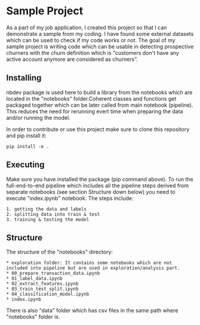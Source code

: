 # Sample Project

As a part of my job application, I created this project so that I can demonstrate a sample from my coding. I have found some external datasets which can be used to check if my code works or not. The goal of my sample project is writing code which can be usable in detecting prospective churners with the churn definition which is "customers don't have any active account anymore are considered as churners".  <br>

## Installing 

nbdev package is used here to build a library from the notebooks which are located in the "notebooks" folder.Coherent classes and functions get packaged together which can be later called from main notebook (pipeline). This reduces the need for rerunning evert time when preparing the data and/or running the model. <br>

In order to contribute or use this project make sure to clone this repository and pip install it: <br>

    pip install -e .


## Executing

Make sure you have installed the package (pip command above). To run the full-end-to-end pipeline which includes all the pipeline steps derived from separate notebooks (see section Structure down below) you need to execute "index.ipynb" notebook. The steps include: <br>

    1. getting the data and labels 
    2. splitting data into train & test
    3. training & testing the model
    
    
## Structure

The structure of the "notebooks" directory: <br>

    * exploration folder: It contains some notebooks which are not included into pipeline but are used in exploration/analysis part.
    * 00_prepare_transaction_data.ipynb
    * 01_label_data.ipynb
    * 02_extract_features.ipynb
    * 03_train_test_split.ipynb
    * 04_classification_model.ipynb
    * index.ipynb
    
There is also "data" folder which has csv files in the same path where "notebooks" folder is. <br>
